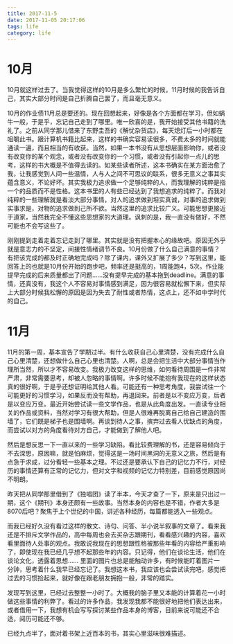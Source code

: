```yaml
---
title: 2017-11-5
date: 2017-11-05 20:17:06
tags: life
category: life
---
```


# 10月

10月就这样过去了。当我觉得这样的10月是多么繁忙的时候，11月时候的我告诉自己，其实大部分时间是自己折腾自己罢了，而且毫无意义。

10月的作业债11月总是要还的。现在回想起来，好像是各个方面都在学习，但如蜗牛一般，于是乎，忘记自己走到了哪里。唯一欣喜的是，我开始接受其他书籍的洗礼了。之前从同学那儿借来了东野圭吾的《解忧杂货店》，每天熄灯后一小时都在咀嚼此书。跟计算机书籍比起来，这样的书确实容易读很多，不费太多的时间就能通读一遍，而且相当的有收获。当然，如果一本书没有从思想层面影响你，或者没有改变你的某个观念，或者没有改变你的一个习惯，或者没有引起你一点儿的思考，这样的书大概是不值得去读的。如某些读者所述，这本书确实在某方面治愈了我，让我感觉到人间一些温情，人与人之间不可思议的联系，很多无意义之事其实蕴含意义，不论好坏。其实我极力追求做一个足够纯粹的人，而我理解的纯粹是指一个的品质而不是性格。这本书里的人有些已经达到了我想追求的纯粹了。而我对纯粹的一些理解就是看淡大部分事情，对人的追求做到坦实真诚，对事的追求做到实事求是，对物的追求做到己所不欲。当然这里的追求比较广义。可能思想更接近于道家，当然我完全不懂这些思想家的大道理。讽刺的是，我一直没有做好，不然可能也不会写这些了。

刚刚提到走着走着忘记走到了哪里。其实就是没有把握本心的缘故吧。原因无外乎就是意志力的不坚定，间接性情绪调节不良。10月份做了什么自己满意的事情？有把该完成的都及时正确地完成吗？除了课内，课外又扩展了多少？写到这里，能回答上的也就是10月份开始的跑步吧，频率还是挺高的，1周能跑4，5次。作业能提早完成的后来质量都出了问题……没有提早完成的基本拖到deadline。满意的事情，还真没有，我这个人不容易对事情感到满足，因为很容易就松懈下来，但实际上大部分时候我松懈的原因是因为失去了耐性或者热情，这点上，还不如中学时代的自己。

# 11月

11月的第一周，基本宣告了学期过半。有什么收获自己心里清楚，没有完成什么自己心里清楚，还想做什么自己心里也清楚。人啊，总是会把生活中大部分事情当作理所当然，所以才不容易改变。我极力改变这样的思维，如何看待周围是一件非常严肃，非常需要思考，却被人忽略的事情啊。许多时候不能抱有我现在的这样状态真的很好啊，于是乎还想证明给其他人看。可能还有一种思考角度，我尝试往一个可能更好的习惯学习，如果反而没有帮助，再退回来。前者是以不变应万变，后者是以变应万变。最近开始尝试读一些文学作品，也是从此角度出发。一直读专业相关的作品或资料，当然对学习有很大帮助，但是人很难再脱离自己给自己建造的围墙了，它们既是梯子也是围墙啊。再谈到待人之事，摈弃过去看人优缺点的角度，而尝试以对方的角度看待对方自己，才能做到了解他人吧。

然后是想反思一下一直以来的一些学习缺陷。看比较费理解的书，还是容易倾向于不去深思，原因嘛，就是怕麻烦，觉得这是一场时间黑洞的无意义之旅，然后是有点急于求成，过分看轻一些基本之理。不过还是要承认下自己的记忆力不行，对经历的事情还算有正常的记忆力，但对文字和视频的记忆力特别差，目前感觉原因尚不明朗。

昨天把从同学那里借到了《独唱团》读了半本，今天才查了一下，原来是只出过一期，这个《期刊》本身还颇有一些故事。当然本身的内容也是不错，作者大多是8070后吧？聚焦于上个世纪的中国，讲述各种经历，每篇都能透入一些观点。

而我已经好久没有看过这样的散文、诗句、问答、半小说半叙事的文章了。看来我还是不排斥文学作品的，高中每周也会去买杂志跟期刊，看看感兴趣的内容，喜欢看里面待人处事的观点。我敢说我现在的思想跟性格被那些年看的内容给严重影响了，即使现在我已经几乎想不起那些年的内容。只记得，他们在谈论生活，他们在谈论文化，透露着思想…… 里面的图片也总是能触动许多，有时候能盯着图片一分钟，思考着什么我早已经忘记了。我想这本书，我应该也会尝试读完吧，感觉把过去的习惯捡起来，就好像在跟老朋友拥抱一般，非常的踏实。

发现写到这里，已经过去整整一小时了。大概我的脑子里又本能的计算着花一小时做这些事情的利弊了。看过的许多作品，我发现我都不能很好地把他们表达出来，或者借用一下，我想有机会写写探讨某些作品本身的博客，目前来说可能还不合适，阅历可能还不够。

已经九点半了，面对着书架上近百本的书，其实心里滋味很难描述。